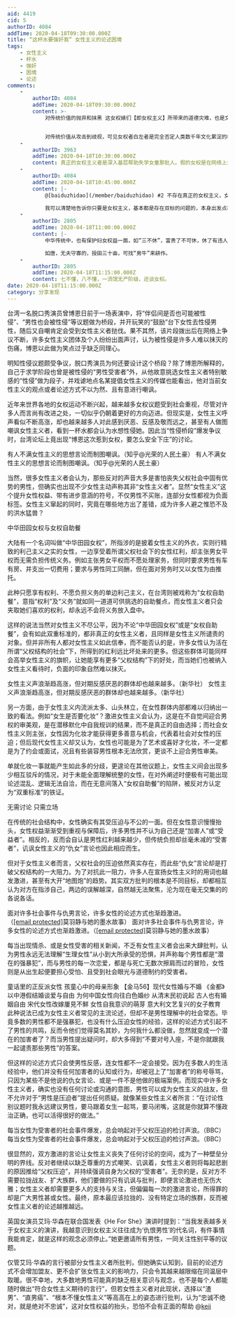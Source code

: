 ```yaml
---
aid: 4419
cid: 5
authorID: 4084
addTime: 2020-04-18T09:30:00.000Z
title: “这杯水要强奸我” 女性主义的论述困境
tags:
    - 女性主义
    - 杯水
    - 强奸
    - 困境
    - 论述
comments:
    -
        authorID: 4084
        addTime: 2020-04-18T09:30:00.000Z
        content: >-
            对传统价值的抛弃和抹黑 这女权婊们【即女权主义】所带来的道德灾难，也是文明灾难，这是一种历史虚无主义


            对传统价值从攻击到歧视，可见女权者白左者是完全否定人类数千年文化累淀的精髓，本身就是一种反文明和反智的行为，可笑得是这群傻逼还经常喜欢贼喊捉贼，真你妈恶臭，双标贱逼
    -
        authorID: 3963
        addTime: 2020-04-18T10:30:00.000Z
        content: 真正的女权主义者是深入基层帮助失学女童那批人。假的女权是在网络上煽风点火，在街头哗众取宠的人。
    -
        authorID: 4084
        addTime: 2020-04-18T10:45:00.000Z
        content: |-
            @[baiduzhidao](/member/baiduzhidao) #2 不存在真正的女权主义，女权主义就是个伪命题

            我可以清楚地告诉你只要是女权主义，基本都是存在双标的问题的，本身出发点和立论就严重有问题
    -
        authorID: 2805
        addTime: 2020-04-18T11:00:00.000Z
        content: |-
            中华传统中，也有保护妇女权益一面，如“三不休”，富贵了不可休，休了有违人伦，万人唾骂。有皇帝，终守一妻。

            如唐，无夫守寡的，授田三十亩，可找“男牛”来耕作。
    -
        authorID: 2805
        addTime: 2020-04-18T11:15:00.000Z
        content: 七不懂，八不懂，一流氓无产阶级，还谈女权。
date: 2020-04-18T11:15:00.000Z
category: 分享发现
---
```


台湾一名脱口秀演员曾博恩日前于一场表演中，将“伴侣间是否也可能被性侵”、“男性也会被性侵”等议题做为桥段，并开玩笑的“鼓励”台下女性去性侵男性，随后又自嘲肯定会受到女性主义者挞伐。果不其然，该片段拨出后在网络上争议不断，许多女性主义团体及个人纷纷出面声讨，认为被性侵是许多人难以抹灭的伤痛，博恩以此做为笑点过于缺乏同理心。

明知性侵议题颇受争议，脱口秀演员为何还要设计这个桥段？除了博恩所解释的，自己于求学阶段也曾是被性侵的“男性受害者”外，从他故意挑选女性主义者特别敏感的“性侵”做为段子，并戏谑地点名某提倡女性主义的传媒也能看出，他对当前女性主义的观点或者论述方式不以为然、且有意进行嘲讽。

近年来世界各地的女权运动不断兴起，越来越多女权议题受到社会重视，尽管对许多人而言尚有改进之处，一切似乎仍朝着更好的方向迈进。但现实是，女性主义呼声看似不断高涨，却也越来越多人对此感到厌恶、反感及敬而远之，甚至有人做图嘲讽女性主义者，看到一杯水都会认为水想性侵她。因此当“性侵桥段”爆发争议时，台湾论坛上竟出现“博恩这次惹到女权，要怎么安全下庄”的讨论。

有人不满女性主义的思想言论而制图嘲讽。（知乎@光荣的人民土豪） 有人不满女性主义的思想言论而制图嘲讽。（知乎@光荣的人民土豪）

当然，很多女性主义者会认为，那些反对的声音大多是害怕丧失父权社会中固有优势的男性，但确实也出现不少女性主动声称其非“女性主义者”。显然“女性主义”这个提升女性权益、带有进步意涵的符号，不仅男性不买账，连部分女性都视为负面标签。女性主义窜起的同时，究竟在哪些地方出了差错，成为许多人避之惟恐不及的洪水猛兽？

中华田园女权与女权自助餐

大陆有一个名词叫做“中华田园女权”，所指涉的是披着女性主义的外衣，实则行精致的利己主义之实的女性，一边享受着所谓父权社会下的女性红利，却主张男女平权而无需负担传统义务。例如主张男女平权而不愿处理家务，但同时要求男性有车有房、并支出一切费用；要求与男性同工同酬，但在面对劳务时又以女性为由推托。

此种只愿享有权利、不愿负担义务的单边利己主义，在台湾则被戏称为“女权自助餐”，意指“权利”及“义务”就如同一道道可供挑选的自助餐点，而女性主义者只会夹取她们喜欢的权利，却永远不会将义务放入盘中。

这样的说法当然对女性主义不尽公平，因为不论“中华田园女权”或是“女权自助餐”，会有如此双重标准的，都非真正的女性主义者，且同样是女性主义所谴责的对象。但并非所有人都对女性主义如此信奉，而不能否认的是，许多女性认为活在所谓“父权结构的社会”下，所得到的红利远比坏处来的更多。但这些群体可能同样会高举女性主义的旗帜，让她能享有更多“父权结构”下的好处，而当她们也被纳入女性主义看待时，负面的印象自然难以抹灭。

女性主义声浪渐趋高涨，但对期反感厌恶的群体却也越来越多。（新华社） 女性主义声浪渐趋高涨，但对期反感厌恶的群体却也越来越多。（新华社）

另一方面，由于女性主义内流派太多、山头林立，在女性群体内部都难以归纳出一致的看法。例如“女生是否要化妆”？激进女性主义会认为，这是在不自觉间迎合男权的审美观，是在潜移默化中自我规训的结果，而不是真正的自由选择；而社会女性主义则主张，女性因为化妆才能获得更多善意与机会，代表着社会对女性的压迫；但后现代女性主义却又认为，女性也可能是为了艺术或喜好才化妆，不一定都是为了约会或面试，况且有些装容男性根本无法欣赏，更谈不上迎合男性审美。

单就化妆一事就能产生如此多的分歧，更遑论在其他议题上，女性主义间会出现多少相互驳斥的情况，对于未能全面理解统整的女性，在对外阐述时便极有可能出现论述混乱、逻辑无法自洽，而在无意间落入“女权自助餐”的陷阱，被反对方认定为“双重标准”的铁证。

无需讨论 只需立场

在传统的社会结构中，女性确实有其受压迫与不公的一面。但在女性意识慢慢抬头，女性权益渐渐受到重视与保障后，许多男性并不认为自己还是“加害人”或“受益者”。相反的，反而会自认是男性红利越来越少，但传统负担却丝毫未减的“受害者”，讥讽女性主义的“仇女”言论也因此相应而生。

但对于女性主义者而言，父权社会的压迫依然真实存在，而此些“仇女”言论却是打破父权结构的一大阻力。为了对抗此一阻力，许多人在宣扬女性主义时的用词也越发激进，甚至有大开“地图炮”的趋势。其实双方批判的根本是不同目标，却都相互认为对方在指涉自己，两边的误解越深，自然越无法聚焦，沦为现在毫无交集的的各说各话。

面对许多社会事件与仇男言论，许多女性的论述方式也渐趋激进。（[\[email protected\]](/cdn-cgi/l/email-protection)莫羽静与她的墨水故事） 面对许多社会事件与仇男言论，许多女性的论述方式也渐趋激进。（[\[email protected\]](/cdn-cgi/l/email-protection)莫羽静与她的墨水故事）

每当出现情杀、或是女性受害的相关新闻，不乏有女性主义者会出来大肆批判，认为男性永远无法理解“生理女性”从小到大所承受的恐惧，并声称每个男性都是“潜在的强暴犯”，而与男性的每一次恋爱，都是与死亡无数次擦肩而过的冒险，女性则是从出生起便要担心受怕、且受到社会眼光与道德制约的受害者。

童话里的正反派女性 孩童心中的母亲形象 【金马56】现代女性婚与不婚 《金都》以中港假结婚谈爱与自由 为何中国女性向往白色婚纱 从清末民初说起 古人也有婚姻自由 宋代女性改嫁屢見不鮮 女性自我意识的萌芽 意大利文艺复兴的女子教育 此种说法已成为女性主义者常见的主流论述，但却不是男性理解中的社会常态。毕竟多数的男性都不是强暴犯，也没有什么压迫女性的经验，这样的论述方式引起不了男性的共鸣，反而令他们觉得莫名其妙，为何我什么都没做，忽然就变成一个潜在的加害者了？而当男性提出疑问时，却大多得到“不要对号入座，不是你就跟我一起谴责那些男性”的答案。

但这样的论述方式只会使男性反感，连女性都不一定会接受。因为在多数人的生活经验中，他们并没有任何加害者的认知或行为，却被冠上了“加害者”的称号辱骂，只因为某些不是他说的仇女言论、或是一件不是他做的极端案例。而现实中许多女性主义者，确实也没有任何讨论或沟通的意图，男性可以成为女性主义的战友，但不允许对于“男性是压迫者”提出任何质疑。就像某些女性主义者所言：“在讨论性别议题时我永远建议男性，要马跟着女生一起骂，要马闭嘴，这就是你就算不懂政治正确，也可以活得很好的做法。”

每当女性为受害者的社会事件爆发，总会响起对于父权压迫的检讨声浪。（BBC） 每当女性为受害者的社会事件爆发，总会响起对于父权压迫的检讨声浪。（BBC）

很显然的，双方激进的言论让女性主义丧失了任何讨论的空间，成为了一种壁垒分明的界线。反对者继续以缺乏尊重的方式嘲笑、讥讽着，女性主义者则将每起悲剧的原因推给“父权压迫”，并持续强调自身为父权的“受害者”。无奈的是，反对方不需要拉拢战友、扩大族群，他们要做的只有讥讽与批判，即便言论激进也无伤大雅；女性主义者却需要更多人的支持与关注，但偏偏每一次的激进言论，所得罪的却是广大男性甚或女性。最终，原本最应该拉拢的、没有特定立场的族群，反而被女性主义者的论述越推越远。

英国女演员艾玛‧华森在联合国发表《He For She》演讲时提到：“当我发表越多关于女权主义的演讲，我越意识到女权主义往往成为‘仇恨男性’的代名词，有件事情我能肯定，就是这样的观念必须停止。”她更邀请所有男性，一同关注性别平等的议题。

仅管艾玛‧华森的言行被部分女性主义者所批判，但她确实认知到，目前的论述方式不会增加盟友、更不会扩张女性主义的影响力，只会令其越来越限缩在同温层中取暖。很不幸地，大多数地男性可能真的缺乏相关意识与观念，也不是每个人都能随时做出“符合女性主义期待的言行”，但若女性主义者对此现状，选择以“渣男”、“直男癌”、“根本不懂女性主义”等高高在上的姿态进行批判，认为“忠诚不绝对，就是绝对不忠诚”，这对女性权益的抬头，恐怕不会有正面的帮助 @[keii](/member/keii)
